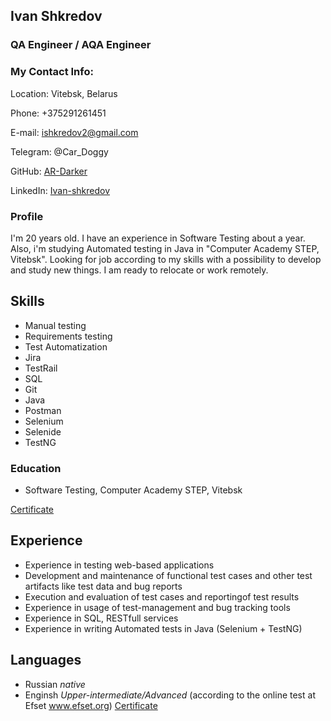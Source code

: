 ## Ivan Shkredov 
### QA Engineer / AQA Engineer
### My Contact Info:
Location: Vitebsk, Belarus 

Phone: +375291261451

E-mail: ishkredov2@gmail.com

Telegram: @Car_Doggy

GitHub: [AR-Darker](https://github.com/AR-Darker "описание")

LinkedIn: [Ivan-shkredov](https://www.linkedin.com/in/ivan-shkredov-4923b4269/ "описание")

### Profile
I'm 20 years old. I have an experience in Software Testing about a year. Also, i'm studying Automated testing in Java in "Computer Academy STEP, Vitebsk". Looking for job according to my skills with a possibility to develop and study new things. I am ready to relocate or work remotely.

## Skills
* Manual testing
* Requirements testing
* Test Automatization
* Jira
* TestRail 
* SQL
* Git
* Java
* Postman
* Selenium
* Selenide
* TestNG

### Education
 * Software Testing, Computer Academy STEP, Vitebsk 
 
 [Certificate](https:// "описание")

## Experience
* Experience in testing web-based applications
* Development and maintenance of functional test cases and other test artifacts like test data and bug reports
* Execution and evaluation of test cases and reportingof test results
* Experience in usage of test-management and bug tracking tools 
* Experience in SQL, RESTfull services
* Experience in writing Automated tests in Java (Selenium + TestNG)

## Languages
* Russian *native*
* Enginsh *Upper-intermediate/Advanced* (according to the online test at Efset www.efset.org) [Certificate](https://www.efset.org/cert/8onmm5
 "описание")
